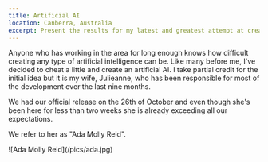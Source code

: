 ```yaml
---
title: Artificial AI
location: Canberra, Australia
excerpt: Present the results for my latest and greatest attempt at creating an intelligent machine. 
---
```

Anyone who has working in the area for long enough knows how difficult creating any type of artificial intelligence can be. Like many before me, I've decided to cheat a little and create an artificial AI. I take partial credit for the initial idea but it is my wife, Julieanne, who has been responsible for most of the development over the last nine months. 

We had our official release on the 26th of October and even though she's been here for less than two weeks she is already exceeding all our expectations. 

We refer to her as "Ada Molly Reid".

<dl class="figure">
<dt>![Ada Molly Reid](/pics/ada.jpg)</dt>
<dd>&nbsp;</dd>
</dl>


